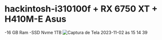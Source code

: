 # hackintosh-i310100f + RX 6750 XT + H410M-E Asus
-16 GB Ram
-SSD Nvme 1TB 
![Captura de Tela 2023-11-02 às 15 14 39](https://github.com/rafaelmoura3/hackintosh-EFI-i3-10100f-RX-6750-XT/assets/60013779/51de29e0-7ea2-4073-9e86-3039dd855f2b)
